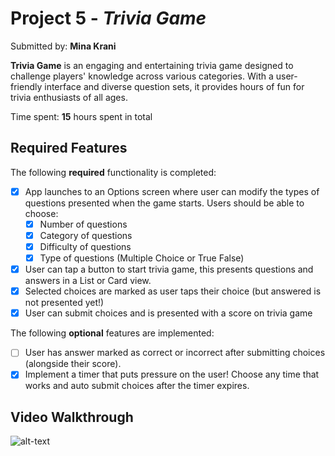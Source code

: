 # Project 5 - *Trivia Game*

Submitted by: **Mina Krani**

**Trivia Game** is an engaging and entertaining trivia game designed to challenge players' knowledge across various categories. 
With a user-friendly interface and diverse question sets, it provides hours of fun for trivia enthusiasts of all ages.

Time spent: **15** hours spent in total

## Required Features

The following **required** functionality is completed:

- [X] App launches to an Options screen where user can modify the types of questions presented when the game starts. Users should be able to choose:
  - [X] Number of questions
  - [X] Category of questions
  - [X] Difficulty of questions
  - [X] Type of questions (Multiple Choice or True False)
- [X] User can tap a button to start trivia game, this presents questions and answers in a List or Card view.
- [X] Selected choices are marked as user taps their choice (but answered is not presented yet!)
- [X] User can submit choices and is presented with a score on trivia game
 
The following **optional** features are implemented:

- [ ] User has answer marked as correct or incorrect after submitting choices (alongside their score).
- [X] Implement a timer that puts pressure on the user! Choose any time that works and auto submit choices after the timer expires. 

## Video Walkthrough

![alt-text](TriviaGame.gif)
